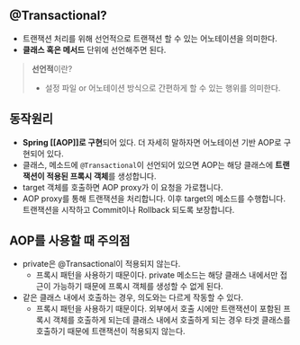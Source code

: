 ## @Transactional?
- 트랜잭션 처리를 위해 선언적으로 트랜잭션 할 수 있는 어노테이션을 의미한다.
- **클래스 혹은 메서드** 단위에 선언해주면 된다.

> **선언적**이란?
> - 설정 파일 or 어노테이션 방식으로 간편하게 할 수 있는 행위를 의미한다.

## 동작원리
- **Spring [[AOP]]로 구현**되어 있다. 더 자세히 말하자면 어노테이션 기반 AOP로 구현되어 있다.
- 클래스, 메소드에 `@Transactional`이 선언되어 있으면 AOP는 해당 클래스에 **트랜잭션이 적용된 프록시 객체**를 생성합니다.
- target 객체를 호출하면 AOP proxy가 이 요청을 가로챕니다.
- AOP proxy를 통해 트랜잭션을 처리합니다. 이후 target의 메소드를 수행합니다. 트랜잭션을 시작하고 Commit이나 Rollback 되도록 보장합니다.


## AOP를 사용할 때 주의점
- private은 @Transactional이 적용되지 않는다.
	- 프록시 패턴을 사용하기 때문이다. private 메소드는 해당 클래스 내에서만 접근이 가능하기 때문에 프록시 객체를 생성할 수 없게 된다.
- 같은 클래스 내에서 호출하는 경우, 의도와는 다르게 작동할 수 있다.
	- 프록시 패턴을 사용하기 때문이다. 외부에서 호출 시에만 트랜잭션이 포함된 프록시 객체를 호출하게 되는데 클래스 내에서 호출하게 되는 경우 타겟 클래스를 호출하기 때문에 트랜잭션이 적용되지 않는다.